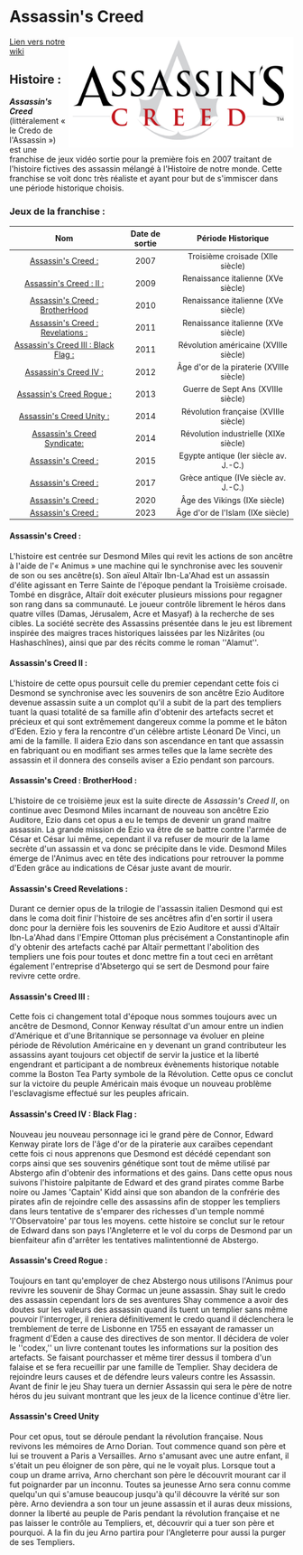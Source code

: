 # Assassin's Creed
<img align="right" src="https://github.com/BacharBilal/AC-BUT-AIX/blob/main/1200px-Assassin's_Creed_Logo.png" width="400"/>

[Lien vers notre wiki](https://ac-iut.fandom.com/fr/wiki/Wiki_AC_IUT#Assassin%27s_Creed_%3A_Revelations_%3A)


## Histoire :
***Assassin's Creed*** (littéralement « le Credo de l'Assassin ») est une franchise de jeux vidéo sortie pour la première fois en 2007 traitant de l'histoire fictives des assassin mélangé à l'Histoire de notre monde. Cette franchise se voit donc très réaliste et ayant pour but de s'immiscer dans une période historique choisis.

### Jeux de la franchise :

|Nom|Date de sortie|Période Historique|
|:---------------:|:---------------:|:---------------:|
|[Assassin's Creed :](#anchortext)|2007|Troisième croisade (XIIe siècle)|
|[Assassin's Creed : II :](#anchortext2)|2009|Renaissance italienne (XVe siècle)|
|[Assassin's Creed : BrotherHood](#anchortext3)|2010|Renaissance italienne (XVe siècle)|
|[Assassin's Creed : Revelations :](#anchortext4)|2011|Renaissance italienne (XVe siècle)|
|[Assassin's Creed III : Black Flag :](#anchortext5)|2011|Révolution américaine (XVIIIe siècle)|
|[Assassin's Creed IV :](#anchortext6)|2012|Âge d'or de la piraterie (XVIIIe siècle)|
|[Assassin's Creed Rogue :](#anchortext7)|2013|Guerre de Sept Ans (XVIIIe siècle)|
|[Assassin's Creed Unity :](#anchortext8)|2014|Révolution française (XVIIIe siècle)|
|[Assassin's Creed Syndicate:](#anchortext9)|2014|Révolution industrielle (XIXe siècle)|
|[Assassin's Creed :](#anchortext10)|2015|Egypte antique (Ier siècle av. J.-C.)|
|[Assassin's Creed :](#anchortext11)|2017|Grèce antique (IVe siècle av. J.-C.)|
|[Assassin's Creed :](#anchortext13)|2020|Âge des Vikings (IXe siècle)|
|[Assassin's Creed :](#anchortext14)|2023|Âge d'or de l'Islam (IXe siècle)|



#### <a name="anchortext" />Assassin's Creed :
L'histoire est centrée sur Desmond Miles qui revit les actions de son ancêtre à l'aide de l'« Animus » une machine qui le synchronise avec les souvenir de son ou ses ancêtre(s). Son aïeul Altaïr Ibn-La'Ahad est un assassin d'élite agissant en Terre Sainte de l'époque pendant la Troisième croisade. Tombé en disgrâce, Altaïr doit exécuter plusieurs missions pour regagner son rang dans sa communauté. Le joueur contrôle librement le héros dans quatre villes (Damas, Jérusalem, Acre et Masyaf) à la recherche de ses cibles. La société secrète des Assassins présentée dans le jeu est librement inspirée des maigres traces historiques laissées par les Nizârites (ou Hashaschînes), ainsi que par des récits comme le roman ''Alamut''.



#### <a name="anchortext2" />Assassin's Creed II :
L'histoire de cette opus poursuit celle du premier cependant cette fois ci Desmond se synchronise avec les souvenirs de son ancêtre Ezio Auditore devenue assassin suite a un complot qu'il a subit de la part des templiers tuant la quasi totalité de sa famille afin d'obtenir des artefacts secret et précieux et qui sont extrêmement dangereux comme la pomme et le bâton d'Eden. Ezio y fera la rencontre d'un célèbre artiste Léonard De Vinci, un ami de la famille. Il aidera Ezio dans son ascendance en tant que assassin en fabriquant ou en modifiant ses armes telles que la lame secrète des assassin et il donnera des conseils aviser a Ezio pendant son parcours.




#### <a name="anchortext3" />Assassin's Creed : BrotherHood :
L'histoire de ce troisième jeux est la suite directe de *Assassin's Creed II*, on continue avec Desmond Miles incarnant de nouveau son ancêtre Ezio Auditore, Ezio dans cet opus a eu le temps de devenir un grand maitre assassin. La grande mission de Ezio va être de se battre contre l'armée de César et César lui même, cependant il va refuser de mourir de la lame secrète d'un assassin et va donc se précipite dans le vide. Desmond Miles émerge de l'Animus avec en tête des indications pour retrouver la pomme d'Eden grâce au indications de César juste avant de mourir.


#### <a name="anchortext4" />Assassin's Creed Revelations :
Durant ce dernier opus de la trilogie de l'assassin italien Desmond qui est dans le coma doit finir l'histoire de ses ancêtres afin d'en sortir il usera donc pour la dernière fois les souvenirs de Ezio Auditore et aussi d'Altaïr Ibn-La'Ahad dans l'Empire Ottoman plus précisément a Constantinople afin d'y obtenir des artefacts caché par Altaïr permettant l'abolition des templiers une fois pour toutes et 
donc mettre fin a tout ceci en arrêtant également l'entreprise d'Absetergo qui se sert de Desmond pour faire revivre cette ordre.



#### <a name="anchortext5" />Assassin's Creed III :
Cette fois ci changement total d'époque nous sommes toujours avec un ancêtre de Desmond, Connor Kenway résultat d'un amour entre un indien d'Amérique et d'une Britannique se personnage va évoluer en pleine période de Révolution Américaine en y devenant un grand contributeur les assassins ayant toujours cet objectif de servir la justice et la liberté engendrant et participant a de nombreux évènements historique notable comme la Boston Tea Party symbole de la Révolution.
Cette opus ce conclut sur la victoire du peuple Américain mais évoque un nouveau problème l'esclavagisme effectué sur les peuples africain.


#### <a name="anchortext6" />Assassin's Creed IV : Black Flag :
Nouveau jeu nouveau personnage ici le grand père de Connor, Edward Kenway pirate lors de l'âge d'or de la piraterie aux caraïbes cependant cette fois ci nous apprenons que Desmond est décédé cependant son corps ainsi que ses souvenirs génétique sont tout de même utilisé par Abstergo afin d'obtenir des informations et des gains.
Dans cette opus nous suivons l'histoire palpitante de Edward  et des grand pirates comme Barbe noire ou James 'Captain' Kidd ainsi que son abandon de la confrérie des pirates afin de rejoindre celle des assassins afin de stopper les templiers dans leurs tentative de s'emparer des richesses d'un temple nommé 'l'Observatoire' par tous les moyens.
cette histoire se conclut sur le retour de Edward dans son pays l'Angleterre et le vol du corps de Desmond par un bienfaiteur afin d'arrêter les tentatives malintentionné de Abstergo.


#### <a name="anchortext7" />Assassin's Creed Rogue :
Toujours en tant qu'employer de chez Abstergo nous utilisons l'Animus pour revivre les souvenir de Shay Cormac un jeune assassin. Shay suit le credo des assassin cependant lors de ses aventures Shay commence a avoir des doutes sur les valeurs des assassin quand ils tuent un templier sans même pouvoir l'interroger, il reniera définitivement le credo quand il déclenchera le tremblement de terre de Lisbonne en 1755 en essayant de ramasser un fragment d'Eden a cause des directives de son mentor. Il décidera de voler le ''codex,'' un livre contenant toutes les informations sur la position des artefacts. Se faisant pourchasser et même tirer dessus il tombera d'un falaise et se fera recueillir par une famille de Templier. Shay decidera de rejoindre leurs causes et de défendre leurs valeurs contre les Assassin. Avant de finir le jeu Shay tuera un dernier Assassin qui sera le père de notre héros du jeu suivant montrant que les jeux de la licence continue d'être lier.


#### <a name="anchortext8" />Assassin's Creed Unity
Pour cet opus, tout se déroule pendant la révolution française. Nous revivons les mémoires de Arno Dorian. Tout commence quand son père et lui se trouvent a Paris a Versailles. Arno s'amusant avec une autre enfant, il s'était un peu éloigner de son père, qui ne le voyait plus. Lorsque tout a coup un drame arriva, Arno cherchant son père le découvrit mourant car il fut poignarder par un inconnu. Toutes sa jeunesse Arno sera connu comme quelqu'un qui s'amuse beaucoup jusqu'à qu'il découvre la vérité sur son père. Arno deviendra a son tour un jeune assassin et il auras deux missions, donner la liberté au peuple de Paris pendant la révolution française et ne pas laisser le contrôle au Templiers, et, découvrir qui a tuer son père et pourquoi. A la fin du jeu Arno partira pour l'Angleterre pour aussi la purger de ses Templiers.

